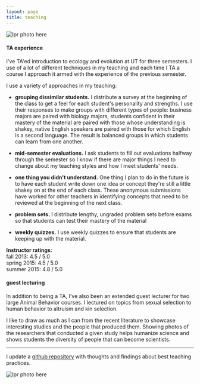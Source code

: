 ```yaml
---
layout: page
title: teaching
---
```


![lpr photo here](../files/teaching1.jpg)

#### TA experience

I've TA'ed introduction to ecology and evolution at UT for three semesters. I use of a lot of different techniques in my teaching and each time I TA a course I approach it armed with the experience of the previous semester.

I use a variety of approaches in my teaching:

* __grouping dissimilar students.__ I distribute a survey at the beginning of the class to get a feel for each student's personality and strengths. I use their responses to make groups with different types of people: business majors are paired with biology majors, students confident in their mastery of the material are paired with those whose understanding is shakey, native English speakers are paired with those for which English is a second language. The result is balanced groups in which students can learn from one another.

* __mid-semester evaluations.__ I ask students to fill out evaluations halfway through the semester so I know if there are major things I need to change about my teaching styles and how I meet students' needs.

* __one thing you didn't understand.__ One thing I plan to do in the future is to have each student write down one idea or concept they're still a little shakey on at the end of each class. These anonymous submissions have worked for other teachers in identifying concepts that need to be reviewed at the beginning of the next class.

* __problem sets.__ I distribute lengthy, ungraded problem sets before exams so that students can test their mastery of the material

* __weekly quizzes.__ I use weekly quizzes to ensure that students are keeping up with the material.


__Instructor ratings:__    
fall 2013: 4.5 / 5.0  
spring 2015: 4.5 / 5.0   
summer 2015: 4.8 / 5.0    

#### guest lecturing

In addition to being a TA, I've also been an extended guest lecturer for two large Animal Behavior courses. I lectured on topics from sexual selection to human behavior to altruism and kin selection. 

I like to draw as much as I can from the recent literature to showcase interesting studies and the people that produced them. Showing photos of the researchers that conducted a given study helps humanize science and shows students the diversity of people that can become scientists. 

------------------

I update a [github repository](https://github.com/lukereding/teaching) with thoughts and findings about best teaching practices.


![lpr photo here](../files/teaching2.jpg)